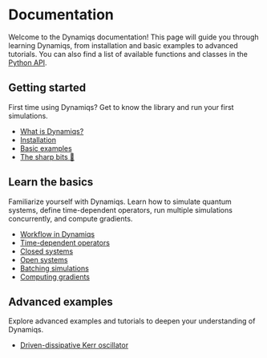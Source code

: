 # Documentation

Welcome to the Dynamiqs documentation! This page will guide you through learning Dynamiqs, from installation and basic examples to advanced tutorials. You can also find a list of available functions and classes in the [Python API](../python_api/index.md).

## Getting started

First time using Dynamiqs? Get to know the library and run your first simulations.

- [What is Dynamiqs?](getting_started/whatis.md)
- [Installation](getting_started/installation.md)
- [Basic examples](getting_started/examples.md)
- [The sharp bits 🔪](getting_started/sharp-bits.md)

## Learn the basics

Familiarize yourself with Dynamiqs. Learn how to simulate quantum systems, define time-dependent operators, run multiple simulations concurrently, and compute gradients.

- [Workflow in Dynamiqs](basics/workflow.md)
- [Time-dependent operators](basics/time-dependent-operators.md)
- [Closed systems](basics/closed-systems.md)
- [Open systems](basics/open-systems.md)
- [Batching simulations](basics/batching-simulations.md)
- [Computing gradients](basics/computing-gradients.md)

## Advanced examples

Explore advanced examples and tutorials to deepen your understanding of Dynamiqs.

- [Driven-dissipative Kerr oscillator](advanced_examples/kerr-oscillator.md)
